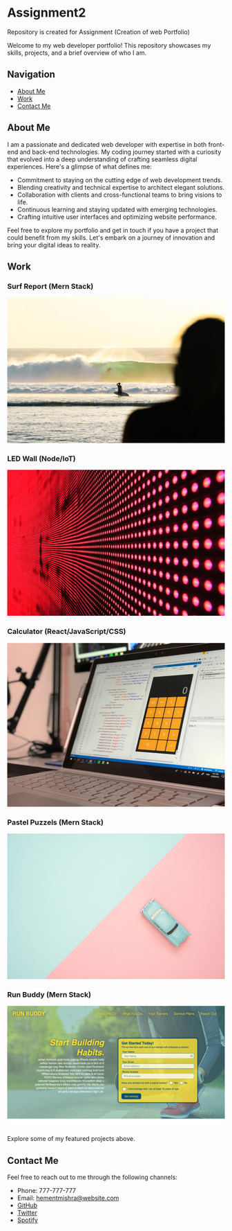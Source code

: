 # Assignment2
Repository is created for Assignment (Creation of web Portfolio)

Welcome to my web developer portfolio! This repository showcases my skills, projects, and a brief overview of who I am.

## Navigation

- [About Me](#about-me)
- [Work](#work)
- [Contact Me](#contact-me)

## About Me

I am a passionate and dedicated web developer with expertise in both front-end and back-end technologies. My coding journey started with a curiosity that evolved into a deep understanding of crafting seamless digital experiences. Here's a glimpse of what defines me:

- Commitment to staying on the cutting edge of web development trends.
- Blending creativity and technical expertise to architect elegant solutions.
- Collaboration with clients and cross-functional teams to bring visions to life.
- Continuous learning and staying updated with emerging technologies.
- Crafting intuitive user interfaces and optimizing website performance.

Feel free to explore my portfolio and get in touch if you have a project that could benefit from my skills. Let's embark on a journey of innovation and bring your digital ideas to reality.

## Work

### Surf Report (Mern Stack)
![Surf Report](./main/assets/images/02-portfolio-4.jpg)

### LED Wall (Node/loT)
![LED Wall](./main/assets/images/02-portfolio-1.jpg)

### Calculator (React/JavaScript/CSS)
![Calculator](./main/assets/images/02-portfolio-2.jpg)

### Pastel Puzzels (Mern Stack)
![Pastel Puzzels](./main/assets/images/02-portfolio-3.jpg)

### Run Buddy (Mern Stack)
![Run Buddy](./main/assets/images/02-run-buddy.jpg)

Explore some of my featured projects above.

## Contact Me

Feel free to reach out to me through the following channels:

- Phone: 777-777-777
- Email: hementmishra@website.com
- [GitHub](https://github.com/your-username)
- [Twitter](https://twitter.com/your-twitter-handle)
- [Spotify](https://open.spotify.com/user/your-spotify-username)

